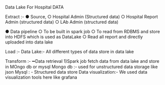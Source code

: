 Data Lake For Hospital DATA


Extract :-
●
Source,
○ Hospital Admin (Structured data)
○ Hospital Report Admin (structured data)
○ LAb Admin (structured data)

●
Data pipeline
○ To be built in spark job
○ To read from RDBMS and store into HDFS which is used as DataLake
○ Read all report and directly uploaded into data lake

Load :-
Data Lake:-
All different types of data store in data lake

Transform :-
➖Data retrieval
1)Spark job fetch data from data lake and store in MOngo db or mysql
Mongo db :- used for unstructured data storage like json
Mysql : - Structured data store
Data visualization:-
We used data visualization tools here like grafana

